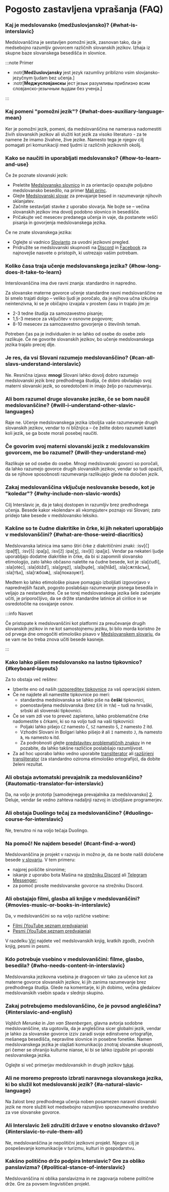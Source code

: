 ---
---

# Pogosto zastavljena vprašanja (FAQ)

### Kaj je medslovansko (medžuslovjansko)? \{#what-is-interslavic}

Medslovanščina je sestavljen pomožni jezik, zasnovan tako, da je medsebojno razumljiv govorcem različnih slovanskih jezikov. Izhaja iz skupne baze slovanskega besedišča in slovnice.

:::note Primer

* :notr[**Medžuslovjansky** jest jezyk razumlivy priblizno vsim slovjansko-jezyčnym ljudam bez učenja.]
* :notr[**Меджусловјанскы** јест језык разумливы приблизно всим словјанско-језычным људам без ученја.]

:::

### Kaj pomeni "pomožni jezik"? \{#what-does-auxiliary-language-mean}

Ker je pomožni jezik, pomeni, da medslovanščina ne namerava nadomestiti živih slovanskih jezikov ali služiti kot jezik za visoko literaturo - za te namene že imamo živahne, žive jezike. Namesto tega je njegov cilj pomagati pri komunikaciji med ljudmi iz različnih jezikovnih okolij.

### Kako se naučiti in uporabljati medslovansko? \{#how-to-learn-and-use}

Če že poznate slovanski jezik:

- Preletite [Medslovansko slovnico][12] in za orientacijo opazujte poljubno medslovansko besedilo, na primer [Mali princ][8].
- Glejte [Medslovanski slovar][1] za prevajanje besed in razumevanje njihovih sklanjatev.
- Začnite sestavljati stavke z uporabo slovarja. Ne bojte se – večina slovanskih jezikov ima dovolj podobno slovnico in besedišče.
- Pričakujte več mesecev predanega učenja in vaje, da postanete vešči pisanja in govorjenja medslovanskega jezika.

Če ne znate slovanskega jezika:

- Oglejte si vadnico [Slovianto][13] za uvodni jezikovni pregled.
- Pridružite se medslovanski skupnosti na [Discord][3] in [Facebook][4] za najnovejše nasvete o pristopih, ki ustrezajo vašim potrebam.

### Koliko časa traja učenje medslovanskega jezika? \{#how-long-does-it-take-to-learn}

Interslovanščina ima dve ravni znanja: standardno in napredno.

Za slovanske materne govorce učenje standardne ravni medslovanščine ne bi smelo trajati dolgo – veliko ljudi je poročalo, da je njihova učna izkušnja neintenzivna, ki se je običajno izvajala v prostem času in trajalo jim je:

- 2-3 tedne študija za samozavestno pisanje;
- 1,5-3 mesece za vključitev v osnovne pogovore;
- 8-10 mesecev za samozavestno govorjenje o številnih temah.

Potreben čas pa je individualen in se lahko od osebe do osebe zelo razlikuje. Če ne govorite slovanskih jezikov, bo učenje medslovanskega jezika trajalo precej dlje.

### Je res, da vsi Slovani razumejo medslovanščino? \{#can-all-slavs-understand-interslavic}

Ne. Resnična izjava: **mnogi** Slovani lahko dovolj dobro razumejo medslovanski jezik brez predhodnega študija, če dobro obvladajo svoj materni slovanski jezik, so osredotočeni in imajo željo po razumevanju.

### Ali bom razumel druge slovanske jezike, če se bom naučil medslovanščine? \{#will-i-understand-other-slavic-languages}

Raje ne. Učenje medslovanskega jezika izboljša vaše razumevanje drugih slovanskih jezikov, vendar to ni bližnjica – če želite dobro razumeti kateri koli jezik, se ga boste morali posebej naučiti.

### Če govorim svoj materni slovanski jezik z medslovanskim govorcem, me bo razumel? \{#will-they-understand-me}

Razlikuje se od osebe do osebe. Mnogi medslovanski govorci so poročali, da lahko razumejo govorce drugih slovanskih jezikov, vendar so tudi opazili, da se njihove sposobnosti razumevanja razlikujejo glede na določen jezik.

### Zakaj medslovanščina vključuje neslovanske besede, kot je "koledar"? \{#why-include-non-slavic-words}

Cilj Interslavic je, da je takoj dostopen in razumljiv brez predhodnega učenja. Besede kakor »kolendar« ali »kompjuter« poznajo vsi Slovani; zato pridejo take besede v medslovansko leksiko.

### Kakšne so te čudne diakritike in črke, ki jih nekateri uporabljajo v medslovanščini? \{#what-are-those-weird-diacritics}

Medslovanska latinica ima samo štiri črke z diakritičnimi znaki: :isv[`Č`] :ipa[t͡ʃ], :isv[`Š`] :ipa[ʂ], :isv[`Ž`] :ipa[ʒ], :isv[`Ě`] :ipa[jɛ]. Vendar pa nekateri ljudje uporabljajo dodatne diakritike in črke, da bi si zapomnili slovansko etimologijo, zato lahko občasno naletite na čudne besede, kot je :sla[ćuđi], :sla[otėc], :sla[dȯžď], :sla[gręź], :sla[bųde], :sla[hlåd], :sla[сѫглӑсък], :sla[тѣх], :sla[гѫбоѭ], :sla[показуѥт].

Medtem ko lahko etimološke pisave pomagajo izboljšati izgovorjavo v naprednejših fazah, pogosto poslabšajo razumevanje pisnega besedila in veljajo za nestandardne. Če se torej medslovanskega jezika šele začenjate učiti, je priporočljivo, da se držite standardne latinice ali cirilice in se osredotočite na osvajanje osnov.

:::info Nasvet

Če pristopate k medslovanščini kot platformi za preučevanje drugih slovanskih jezikov in ne kot samostojnemu jeziku, bi bilo morda koristno že od prvega dne omogočiti etimološko pisavo v [Medslovanskem slovarju][1], da se vam ne bo treba znova učiti besede kasneje.

:::

### Kako lahko pišem medslovansko na lastno tipkovnico? \{#keyboard-layouts}

Za to obstaja več rešitev:

- Izberite eno od naših [razporeditev tipkovnice][15] za vaš operacijski sistem.
- Če ne najdete ali namestite tipkovnice po meri:
  - standardna medslovanska se lahko piše na **češki** tipkovnici,
  - poenostavljena medslovanska (brez `Ě`/`Є`  in `Y`/`Ы`) – tudi na hrvaški, srbski ali slovenski tipkovnici.
- Če se vam zdi vse to preveč zapleteno, lahko problematične črke nadomestite s črkami, ki so na voljo tudi na vaši tipkovnici:
  - Poljaki lahko pišejo `CZ` namesto `Č`, `SZ`  namesto `Š`, `Ż`  namesto `Ž` itd.
  - Vzhodni Slovani in Bolgari lahko pišejo `Й` ali `І` namesto `J`, `ЛЬ`  namesto `Љ`, `НЬ`  namesto `Њ` itd.
  - Za podrobnosti glejte [predstavitev problematičnih znakov][14] in ne pozabite, da lahko takšne različice poslabšajo razumljivost.
- Za ad hoc uporabo lahko vedno uporabite [transliterator][6] ali [razširjeni transliterator][7] (za standardno oziroma etimološko ortografijo), da dobite želeni rezultat.

### Ali obstaja avtomatski prevajalnik za medslovanščino? \{#automatic-translator-for-interslavic}

Da, na voljo je prototip [samodejnega prevajalnika za medslovansko] [2]. Deluje, vendar še vedno zahteva nadaljnji razvoj in izboljšave programerjev.

### Ali obstaja Duolingo tečaj za medslovanščino? \{#duolingo-course-for-interslavic}

Ne, trenutno ni na voljo tečaja Duolingo.

### Na pomoč! Ne najdem besede! \{#cant-find-a-word}

Medslovanščina je projekt v razvoju in možno je, da ne boste našli določene besede [v slovarju][1]. V tem primeru:

- najprej poiščite sinonime;
- iskanje z uporabo bota Mašina na [strežniku Discord][3] ali [Telegram Messenger][5];
- za pomoč prosite medslovanske govorce na strežniku Discord.

### Ali obstajajo filmi, glasba ali knjige v medslovanščini? \{#movies-music-or-books-in-interslavic}

Da, v medslovanščini so na voljo različne vsebine:

- [Filmi (YouTube seznam predvajanja)][9]
- [Pesmi (YouTube seznam predvajanja)][10]

V razdelku [Viri][16] najdete več medslovanskih knjig, kratkih zgodb, zvočnih knjig, pesmi in pesmi.

### Kdo potrebuje vsebino v medslovanščini: filme, glasbo, besedila? \{#who-needs-content-in-interslavic}

Medslovanska jezikovna vsebina je dragocen vir tako za učence kot za materne govorce slovanskih jezikov, ki jih zanima razumevanje brez predhodnega študija. Glede na komentarje, ki jih dobimo, večina gledalcev medslovanskih vsebin spada v slednjo skupino.

### Zakaj potrebujemo medslovanščino, če je povsod angleščina? \{#interslavic-and-english}

_Vojtěch Merunka_ in _Jan van Steenbergen_, glavna avtorja sodobne medslovanščine, sta ugotovila, da je angleščina sicer globalni jezik, vendar je lahko za slovanske govorce izziv zaradi svoje edinstvene ortografije, mešanega besedišča, nepravilne slovnice in posebne fonetike. Namen medslovanskega jezika je olajšati komunikacijo znotraj slovanske skupnosti, pri čemer se ohranijo kulturne nianse, ki bi se lahko izgubile pri uporabi neslovanskega jezika.

Oglejte si več primerjav medslovanskih in drugih jezikov [tukaj][11].

### Ali ne moremo preprosto izbrati naravnega slovanskega jezika, ki bo služil kot medslovanski jezik? \{#a-natural-slavic-language}

Na žalost brez predhodnega učenja noben posamezen naravni slovanski jezik ne more služiti kot medsebojno razumljivo sporazumevalno sredstvo za vse slovanske govorce.

### Ali Interslavic želi združiti države v enotno slovansko državo? \{#interslavic-to-rule-them-all}

Ne, medslovanščina je nepolitični jezikovni projekt. Njegov cilj je pospeševanje komunikacije v turizmu, kulturi in gospodarstvu.

### Kakšno politično držo podpira Interslavic? Gre za obliko panslavizma? \{#political-stance-of-interslavic}

Medslovanščina ni oblika panslavizma in ne zagovarja nobene politične drže. Gre za povsem lingvističen projekt.

[1]: https://interslavic-dictionary.com/

[2]: https://huggingface.co/spaces/Salavat/Interslavic-Translator-NLLB200

[3]: https://discord.com/invite/n3saqm27QW/

[4]: https://www.facebook.com/groups/interslavic/

[5]: http://t.me/mashina_slovnik_bot

[6]: http://steen.free.fr/interslavic/transliterator.html

[7]: http://steen.free.fr/interslavic/transliterator_extended.html

[8]: http://steen.free.fr/interslavic/maly_princ.html

[9]: https://youtube.com/playlist?list=PLN7FF06VmIkkpWsnaRKitfJMx0Ngr8h-g

[10]: https://youtube.com/playlist?list=PL--S_Qi-XfGTs4Hpnukm4VyiymJJ5VZqF

[11]: ./introduction/language-comparison.md

[12]: ./grammar/index.md

[13]: ./simple-grammar/index.md

[14]: ./orthography.md#representation-of-problematic-characters

[15]: ./../resources/keyboards.md

[16]: ./../resources/index.md
